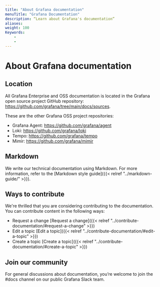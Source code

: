 ```yaml
---
title: "About Grafana documentation"
menuTitle: "Grafana Documentation"
description: “Learn about Grafana's documentation”
aliases:
weight: 100
Keywords:
    -
    -
---
```


# About Grafana documentation

## Location

All Grafana Enterprise and OSS documentation is located in the Grafana open source project GitHub repository: https://github.com/grafana/tree/main/docs/sources.

These are the other Grafana OSS project repositories:

- Grafana Agent: https://github.com/grafana/agent
-  Loki: https://github.com/grafana/loki
-  Tempo: https://github.com/grafana/tempo
- Mimir: https://github.com/grafana/mimir

## Markdown

We write our technical documentation using Markdown. For more information, refer to the [Markdown style guide]({{< relref "../markdown-guide/" >}}).

## Ways to contribute

We're thrilled that you are considering contributing to the documentation. You can contribute content in the following ways:

- Request a change [Request a change]({{< relref "../contribute-documentation/#request-a-change" >}})
- Edit a topic [Edit a topic]({{< relref "../contribute-documentation/#edit-a-topic" >}})
- Create a topic [Create a topic]({{< relref "../contribute-documentation/#create-a-topic" >}})

## Join our community

For general discussions about documentation, you’re welcome to join the #docs channel on our public Grafana Slack team.

